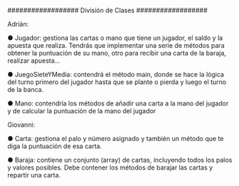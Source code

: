 ################## División de Clases ##################

Adrián:

● Jugador: gestiona las cartas o mano que tiene un jugador, el saldo y
la apuesta que realiza. Tendrás que implementar una serie de métodos
para obtener la puntuación de su mano, otro para recibir una carta de
la baraja, realizar apuesta...

● JuegoSieteYMedia: contendrá el método main, donde se hace la lógica
del turno primero del jugador hasta que se plante o pierda y luego el
turno de la banca.

● Mano: contendría los métodos de añadir una carta a la mano del
jugador y de calcular la puntuación de la mano del jugador

Giovanni:

● Carta: gestiona el palo y número asignado y también un método que te
diga la puntuación de esa carta.

● Baraja: contiene un conjunto (array) de cartas, incluyendo todos los
palos y valores posibles. Debe contener los métodos de barajar las
cartas y repartir una carta.
